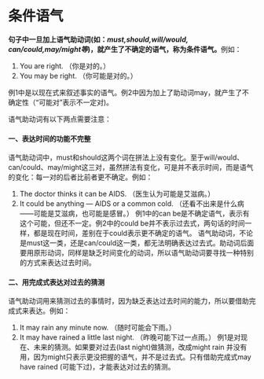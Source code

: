 # 条件语气

<b>句子中一旦加上**语气助动词**(如：<em>must,should,will/would, can/could,may/might等</em>)，就产生了**不确定的语气**，称为**条件语气**。</b>例如：  
>  
1. You are right. （你是对的。）  
2. You may be right. （你可能是对的。）  

例1中是以现在式来叙述事实的语气。例2中因为加上了助动词may，就产生了不确定性（“可能对”表示不一定对)。  

语气助动词有以下两点需要注意：
#### 一、表达时间的功能不完整
语气助动词中，must和should这两个词在拼法上没有变化。至于will/would、can/could、may/might这三对，虽然拼法有变化，可是并不表示时间，而是语气的变化：每一对的后者比前者更不确定。例如：
1. The doctor thinks it can be AIDS.
（医生认为可能是艾滋病。）
2. It could be anything — AIDS or a common cold.
（还看不出来是什么病——可能是艾滋病，也可能是感冒。）
例1中的can be是不确定语气，表示有这个可能，但还不一定。例2中的could be并不表示过去式，两句话的时间一样，都是现在时间，差别在于could表示更不确定的语气。
语气助动词，不论是must这一类，还是can/could这一类，都无法明确表达过去式。助动词后面要用原形动词，同样是缺乏时间变化的动词，所以语气助动词要寻找一种特别的方式来表达过去时间。

#### 二、用完成式表达对过去的猜测
语气助动词用来猜测过去的事情时，因为缺乏表达过去时间的能力，所以要借助完成式来表达。例如：
1. It may rain any minute now. （随时可能会下雨。）
2. It may have rained a little last night. （昨晚可能下过一点雨。）
例1是对现在、未来的猜测。如果要对过去(last night)做猜测，改成might rain 并没有用，因为might只表示更没把握的语气，并不是过去式。只有借助完成式may have rained (可能下过)，才能表达对过去的猜测。